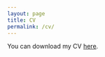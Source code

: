 ```yaml
---
layout: page
title: CV
permalink: /cv/
---
```


You can download my CV [here](/assets/files/GabrielaAraujo_CV.pdf).
